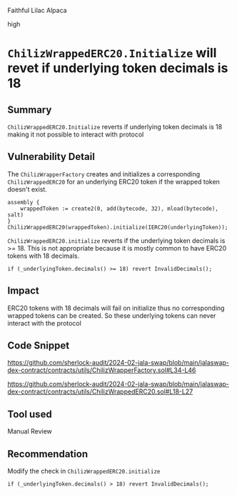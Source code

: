 Faithful Lilac Alpaca

high

# `ChilizWrappedERC20.Initialize` will revet if underlying token decimals is 18

## Summary
`ChilizWrappedERC20.Initialize` reverts if underlying token decimals is 18 making it not possible to interact with protocol

## Vulnerability Detail
The `ChilizWrapperFactory` creates and initializes a corresponding `ChilizWrappedERC20` for an underlying ERC20 token if the wrapped token doesn't exist. 
```solidity
assembly {
    wrappedToken := create2(0, add(bytecode, 32), mload(bytecode), salt)
}
ChilizWrappedERC20(wrappedToken).initialize(IERC20(underlyingToken));
```

`ChilizWrappedERC20.initialize` reverts if the underlying token decimals is >= 18. This is not appropriate because it is mostly common to have ERC20 tokens with 18 decimals.  
```solidity
if (_underlyingToken.decimals() >= 18) revert InvalidDecimals();
```

## Impact
ERC20 tokens with 18 decimals will fail on initialize thus no corresponding wrapped tokens can be created. So these underlying tokens can never interact with the protocol

## Code Snippet
https://github.com/sherlock-audit/2024-02-jala-swap/blob/main/jalaswap-dex-contract/contracts/utils/ChilizWrapperFactory.sol#L34-L46

https://github.com/sherlock-audit/2024-02-jala-swap/blob/main/jalaswap-dex-contract/contracts/utils/ChilizWrappedERC20.sol#L18-L27

## Tool used

Manual Review

## Recommendation
Modify the check in `ChilizWrappedERC20.initialize`
```solidity
if (_underlyingToken.decimals() > 18) revert InvalidDecimals();
```
